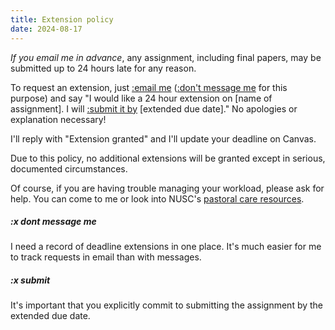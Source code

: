 ```yaml
---
title: Extension policy
date: 2024-08-17
---
```


_If you email me in advance_, any assignment, including final papers, may be submitted up to 24 hours late for any reason.

To request an extension, just [:email me](/course-ntw2029/course-info/tech-guidelines/#course-email) ([:don't message me](#x-dontmessageme) for this purpose) and say "I would like a 24 hour extension on [name of assignment]. I will [:submit it by](#x-submit) [extended due date]." No apologies or explanation necessary!

I'll reply with "Extension granted" and I'll update your deadline on Canvas.

Due to this policy, no additional extensions will be granted except in serious, documented circumstances.

Of course, if you are having trouble managing your workload, please ask for help. You can come to me or look into NUSC's [pastoral care resources](tinyurl.com/nuscpastoralcare).

##### :x dont message me

I need a record of deadline extensions in one place. It's much easier for me to track requests in email than with messages.

##### :x submit

It's important that you explicitly commit to submitting the assignment by the extended due date.
